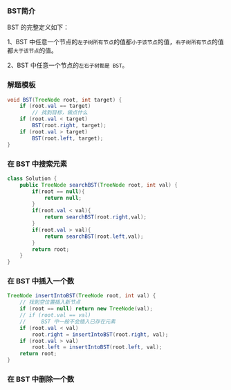 ### BST简介

BST 的完整定义如下：

1、BST 中任意一个节点的`左子树所有节点`的值都`小于该节点`的值，`右子树所有节点`的值都`大于该节点`的值。

2、BST 中任意一个节点的`左右子树都是 BST`。

### 解题模板

```java
void BST(TreeNode root, int target) {
    if (root.val == target)
        // 找到目标，做点什么
    if (root.val < target) 
        BST(root.right, target);
    if (root.val > target)
        BST(root.left, target);
}
```

### 在 BST 中搜索元素

```java
class Solution {
    public TreeNode searchBST(TreeNode root, int val) {
        if(root == null){
            return null;
        }
        if(root.val < val){
            return searchBST(root.right,val);
        }
        if(root.val > val){
            return searchBST(root.left,val);
        }
        return root;
    }
}
```

### 在 BST 中插入一个数

```java
TreeNode insertIntoBST(TreeNode root, int val) {
    // 找到空位置插入新节点
    if (root == null) return new TreeNode(val);
    // if (root.val == val)
    //     BST 中一般不会插入已存在元素
    if (root.val < val) 
        root.right = insertIntoBST(root.right, val);
    if (root.val > val) 
        root.left = insertIntoBST(root.left, val);
    return root;
}
```

### 在 BST 中删除一个数

